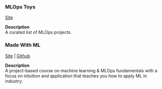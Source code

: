 ### MLOps Toys

[Site](https://mlops.toys/)

**Description**  
A curated list of MLOps projects.

### Made With ML

[Site](https://madewithml.com/) | [Github](https://github.com/GokuMohandas/MadeWithML)

**Description**  
A project-based course on machine learning & MLOps fundamentals with a focus on intuition and application
that teaches you how to apply ML in industry.
